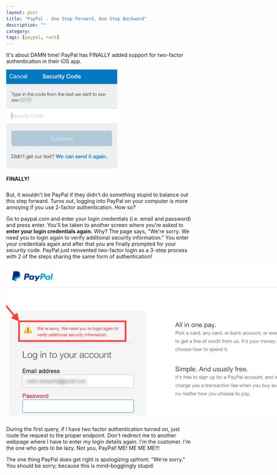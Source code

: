 ```yaml
---
layout: post
title: "PayPal - One Step Forward, One Step Backward"
description: ""
category: 
tags: [paypal, rant]
---
```


It's about DAMN time! PayPal has FINALLY added support for two-factor authentication in their iOS app.

<div>
	<img class="rounded-corners" style="max-width: 300px;" src="/assets/images/posts/2015-03-28/pp-2factor.png"/>
	<p class="caption-text" style="line-height: 1.5em;  margin-bottom: 24px;"><strong>FINALLY!</strong></p>
</div>

But, it wouldn't be PayPal if they didn't do something stupid to balance out this step forward. Turns out, logging into PayPal on your computer is more annoying if you use 2-factor authentication. How so?

Go to paypal.com and enter your login credentials (i.e. email and password) and press enter. You'll be taken to another screen where you're asked to **enter your login credentials again.** Why? The page says, "We're sorry. We need you to login again to verify additional security information." You enter your credentials again and after that you are finally prompted for your security code. PayPal just reinvented two-factor login as a 3-step process with 2 of the steps sharing the same form of authentication!

<div>
	<img class="rounded-corners" style="max-width: 800px;" src="/assets/images/posts/2015-03-28/pp-stupid.png"/>
	<p class="caption-text" style="line-height: 1.5em;  margin-bottom: 24px;"><strong></strong></p>
</div>

During the first query, if I have two factor authentication turned on, just route the request to the proper endpoint. Don't redirect me to another webpage where I have to enter my login details again. I'm the customer. I'm the one who gets to be lazy. Not you, PayPal! ME! ME ME ME!!!

The one thing PayPal does get right is apologizing upfront: "We're sorry." You should be sorry; because this is mind-bogglingly stupid.
